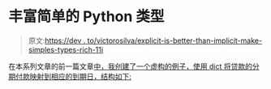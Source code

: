 # 丰富简单的 Python 类型

> 原文:[https://dev . to/victorosilva/explicit-is-better-than-implicit-make-simples-types-rich-11i](https://dev.to/victorosilva/explicit-is-better-than-implicit-make-simples-types-rich-11i)

在本系列文章的前一篇文章[中，我创建了一个虚构的例子，使用 dict 将贷款的分期付款映射到相应的到期日，结构如下:](https://dev.to/victorosilva/explicit-is-better-than-implicit-avoid-dict-overuse-57k4)